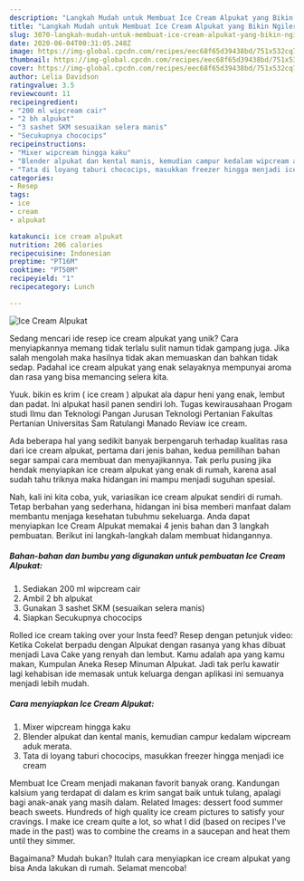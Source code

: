```yaml
---
description: "Langkah Mudah untuk Membuat Ice Cream Alpukat yang Bikin Ngiler"
title: "Langkah Mudah untuk Membuat Ice Cream Alpukat yang Bikin Ngiler"
slug: 3070-langkah-mudah-untuk-membuat-ice-cream-alpukat-yang-bikin-ngiler
date: 2020-06-04T00:31:05.248Z
image: https://img-global.cpcdn.com/recipes/eec68f65d39438bd/751x532cq70/ice-cream-alpukat-foto-resep-utama.jpg
thumbnail: https://img-global.cpcdn.com/recipes/eec68f65d39438bd/751x532cq70/ice-cream-alpukat-foto-resep-utama.jpg
cover: https://img-global.cpcdn.com/recipes/eec68f65d39438bd/751x532cq70/ice-cream-alpukat-foto-resep-utama.jpg
author: Lelia Davidson
ratingvalue: 3.5
reviewcount: 11
recipeingredient:
- "200 ml wipcream cair"
- "2 bh alpukat"
- "3 sashet SKM sesuaikan selera manis"
- "Secukupnya chococips"
recipeinstructions:
- "Mixer wipcream hingga kaku"
- "Blender alpukat dan kental manis, kemudian campur kedalam wipcream aduk merata."
- "Tata di loyang taburi chococips, masukkan freezer hingga menjadi ice cream"
categories:
- Resep
tags:
- ice
- cream
- alpukat

katakunci: ice cream alpukat 
nutrition: 206 calories
recipecuisine: Indonesian
preptime: "PT16M"
cooktime: "PT50M"
recipeyield: "1"
recipecategory: Lunch

---
```



![Ice Cream Alpukat](https://img-global.cpcdn.com/recipes/eec68f65d39438bd/751x532cq70/ice-cream-alpukat-foto-resep-utama.jpg)

Sedang mencari ide resep ice cream alpukat yang unik? Cara menyiapkannya memang tidak terlalu sulit namun tidak gampang juga. Jika salah mengolah maka hasilnya tidak akan memuaskan dan bahkan tidak sedap. Padahal ice cream alpukat yang enak selayaknya mempunyai aroma dan rasa yang bisa memancing selera kita.

Yuuk. bikin es krim ( ice cream ) alpukat ala dapur heni yang enak, lembut dan padat. Ini alpukat hasil panen sendiri loh. Tugas kewirausahaan Progam studi Ilmu dan Teknologi Pangan Jurusan Teknologi Pertanian Fakultas Pertanian Universitas Sam Ratulangi Manado Reviaw ice cream.

Ada beberapa hal yang sedikit banyak berpengaruh terhadap kualitas rasa dari ice cream alpukat, pertama dari jenis bahan, kedua pemilihan bahan segar sampai cara membuat dan menyajikannya. Tak perlu pusing jika hendak menyiapkan ice cream alpukat yang enak di rumah, karena asal sudah tahu triknya maka hidangan ini mampu menjadi suguhan spesial.


Nah, kali ini kita coba, yuk, variasikan ice cream alpukat sendiri di rumah. Tetap berbahan yang sederhana, hidangan ini bisa memberi manfaat dalam membantu menjaga kesehatan tubuhmu sekeluarga. Anda dapat menyiapkan Ice Cream Alpukat memakai 4 jenis bahan dan 3 langkah pembuatan. Berikut ini langkah-langkah dalam membuat hidangannya.

<!--inarticleads1-->

##### Bahan-bahan dan bumbu yang digunakan untuk pembuatan Ice Cream Alpukat:

1. Sediakan 200 ml wipcream cair
1. Ambil 2 bh alpukat
1. Gunakan 3 sashet SKM (sesuaikan selera manis)
1. Siapkan Secukupnya chococips


Rolled ice cream taking over your Insta feed? Resep dengan petunjuk video: Ketika Cokelat berpadu dengan Alpukat dengan rasanya yang khas dibuat menjadi Lava Cake yang renyah dan lembut. Kamu adalah apa yang kamu makan, Kumpulan Aneka Resep Minuman Alpukat. Jadi tak perlu kawatir lagi kehabisan ide memasak untuk keluarga dengan aplikasi ini semuanya menjadi lebih mudah. 

<!--inarticleads2-->

##### Cara menyiapkan Ice Cream Alpukat:

1. Mixer wipcream hingga kaku
1. Blender alpukat dan kental manis, kemudian campur kedalam wipcream aduk merata.
1. Tata di loyang taburi chococips, masukkan freezer hingga menjadi ice cream


Membuat Ice Cream menjadi makanan favorit banyak orang. Kandungan kalsium yang terdapat di dalam es krim sangat baik untuk tulang, apalagi bagi anak-anak yang masih dalam. Related Images: dessert food summer beach sweets. Hundreds of high quality ice cream pictures to satisfy your cravings. I make ice cream quite a lot, so what I did (based on recipes I&#39;ve made in the past) was to combine the creams in a saucepan and heat them until they simmer. 

Bagaimana? Mudah bukan? Itulah cara menyiapkan ice cream alpukat yang bisa Anda lakukan di rumah. Selamat mencoba!
